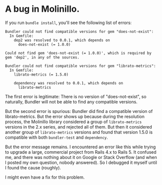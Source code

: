 # A bug in Molinillo.

If you run `bundle install`, you'll see the following list of errors:

```
Bundler could not find compatible versions for gem "does-not-exist":
  In Gemfile:
    dep2 was resolved to 0.0.1, which depends on
      does-not-exist (= 1.0.0)

Could not find gem 'does-not-exist (= 1.0.0)', which is required by gem 'dep2', in any of the sources.

Bundler could not find compatible versions for gem "librato-metrics":
  In Gemfile:
    librato-metrics (= 1.5.0)

    dependency was resolved to 0.0.1, which depends on
      librato-metrics
```

The first error is legitimate: There is no version of "does-not-exist", so naturally,
Bundler will not be able to find any compatible versions.

But the second error is spurious: Bundler did find a compatible version of librato-metrics. But
the error shows up because during the resolution process, the Molinillo library considered a
group of `librato-metrics` versions in the 2.x series, and rejected all of them. But then it
considered another group of `librato-metrics` versions and found that version 1.5.0 is compatible
with both `bundler-test` and `dependency`.

But the error message remains. I encountered an error like this while trying to upgrade a large, commercial
project from Rails 4.x to Rails 5. It confused me, and there was nothing about it on Google or Stack Overflow
(and when I posted my own question, nobody answered). So I debugged it myself until I found the cause (roughly).

I might even have a fix for this problem.
